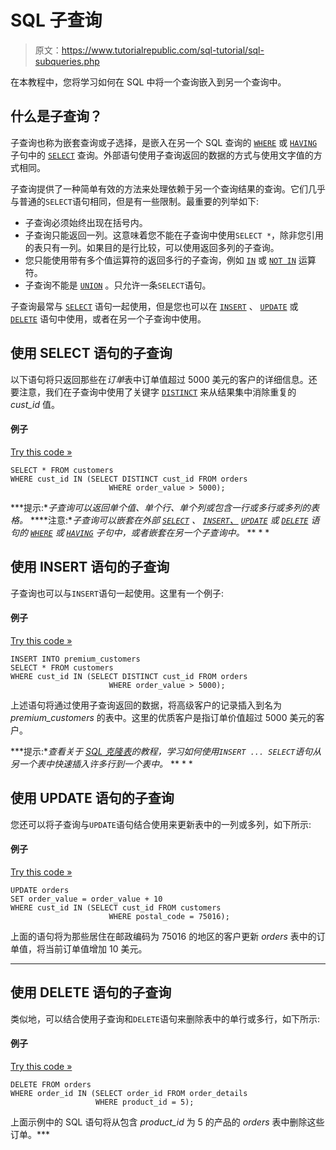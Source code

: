 # SQL 子查询

> 原文：<https://www.tutorialrepublic.com/sql-tutorial/sql-subqueries.php>

在本教程中，您将学习如何在 SQL 中将一个查询嵌入到另一个查询中。

## 什么是子查询？

子查询也称为嵌套查询或子选择，是嵌入在另一个 SQL 查询的 [`WHERE`](sql-where-clause.php) 或 [`HAVING`](sql-having-clause.php) 子句中的 [`SELECT`](sql-select-statement.php) 查询。外部语句使用子查询返回的数据的方式与使用文字值的方式相同。

子查询提供了一种简单有效的方法来处理依赖于另一个查询结果的查询。它们几乎与普通的`SELECT`语句相同，但是有一些限制。最重要的列举如下:

*   子查询必须始终出现在括号内。
*   子查询只能返回一列。这意味着您不能在子查询中使用`SELECT *`，除非您引用的表只有一列。如果目的是行比较，可以使用返回多列的子查询。
*   您只能使用带有多个值运算符的返回多行的子查询，例如 [`IN`](sql-in-between-operators.php) 或 [`NOT IN`](sql-in-between-operators.php) 运算符。
*   子查询不能是 [`UNION`](sql-union-operation.php) 。只允许一条`SELECT`语句。

子查询最常与 [`SELECT`](sql-select-statement.php) 语句一起使用，但是您也可以在 [`INSERT`](sql-insert-statement.php) 、 [`UPDATE`](sql-update-statement.php) 或 [`DELETE`](sql-delete-statement.php) 语句中使用，或者在另一个子查询中使用。

## 使用 SELECT 语句的子查询

以下语句将只返回那些在*订单*表中订单值超过 5000 美元的客户的详细信息。还要注意，我们在子查询中使用了关键字 [`DISTINCT`](sql-distinct-clause.php) 来从结果集中消除重复的 *cust_id* 值。

#### 例子

[Try this code »](../codelab.php?topic=sql&file=subquery-inside-select-statement "Try this code using online Editor")

```
SELECT * FROM customers
WHERE cust_id IN (SELECT DISTINCT cust_id FROM orders 
                      WHERE order_value > 5000);
```

 ***提示:**子查询可以返回单个值、单个行、单个列或包含一行或多行或多列的表格。*  ****注意:**子查询可以嵌套在外部 [`SELECT`](sql-select-statement.php) 、 [`INSERT`、](sql-insert-statement.php) [`UPDATE`](sql-update-statement.php) 或 [`DELETE`](sql-delete-statement.php) 语句的 [`WHERE`](sql-where-clause.php) 或 [`HAVING`](sql-having-clause.php) 子句中，或者嵌套在另一个子查询中。*  ** * *

## 使用 INSERT 语句的子查询

子查询也可以与`INSERT`语句一起使用。这里有一个例子:

#### 例子

[Try this code »](../codelab.php?topic=sql&file=insert-statement-with-subquery "Try this code using online Editor")

```
INSERT INTO premium_customers 
SELECT * FROM customers 
WHERE cust_id IN (SELECT DISTINCT cust_id FROM orders 
                      WHERE order_value > 5000);
```

上述语句将通过使用子查询返回的数据，将高级客户的记录插入到名为 *premium_customers* 的表中。这里的优质客户是指订单价值超过 5000 美元的客户。

 ***提示:**查看关于 [SQL 克隆表](sql-cloning-tables.php)的教程，学习如何使用`INSERT ... SELECT`语句从另一个表中快速插入许多行到一个表中。*  ** * *

## 使用 UPDATE 语句的子查询

您还可以将子查询与`UPDATE`语句结合使用来更新表中的一列或多列，如下所示:

#### 例子

[Try this code »](../codelab.php?topic=sql&file=using-subquery-in-update-statement "Try this code using online Editor")

```
UPDATE orders
SET order_value = order_value + 10
WHERE cust_id IN (SELECT cust_id FROM customers 
                      WHERE postal_code = 75016);
```

上面的语句将为那些居住在邮政编码为 75016 的地区的客户更新 *orders* 表中的订单值，将当前订单值增加 10 美元。

* * *

## 使用 DELETE 语句的子查询

类似地，可以结合使用子查询和`DELETE`语句来删除表中的单行或多行，如下所示:

#### 例子

[Try this code »](../codelab.php?topic=sql&file=using-subquery-inside-delete-statement "Try this code using online Editor")

```
DELETE FROM orders
WHERE order_id IN (SELECT order_id FROM order_details 
                   WHERE product_id = 5);
```

上面示例中的 SQL 语句将从包含 *product_id* 为 5 的产品的 *orders* 表中删除这些订单。***